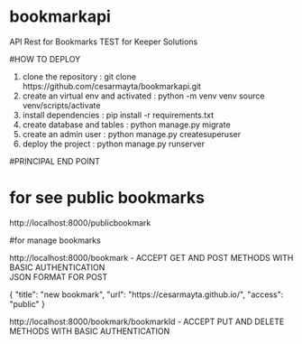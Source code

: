 # bookmarkapi
API Rest for Bookmarks
TEST for Keeper Solutions

#HOW TO DEPLOY<br>
<ol>
    <li>clone the repository : git clone https://github.com/cesarmayta/bookmarkapi.git</li>
    <li>create an virtual env and activated : python -m venv venv
    source venv/scripts/activate</li>
    <li>install dependencies : pip install -r requirements.txt</li>
    <li>create database and tables : python manage.py migrate</li>
    <li>create an admin user : python manage.py createsuperuser</li>
    <li>deploy the project : python manage.py runserver</li>
</ol>

#PRINCIPAL END POINT
# for see public bookmarks
http://localhost:8000/publicbookmark

#for manage bookmarks

http://localhost:8000/bookmark - ACCEPT GET AND POST METHODS WITH BASIC AUTHENTICATION<br>
JSON FORMAT FOR POST
<p>{
        "title": "new bookmark",
        "url": "https://cesarmayta.github.io/",
        "access": "public"
    }</p>


http://localhost:8000/bookmark/bookmarkId - ACCEPT PUT AND DELETE METHODS WITH BASIC AUTHENTICATION


